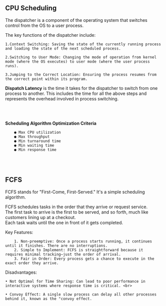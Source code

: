 ## CPU Scheduling

The dispatcher is a component of the operating system that switches control from the OS to a user process. <br>

The key functions of the dispatcher include: <br>

    1.Context Switching: Saving the state of the currently running process and loading the state of the next scheduled process.

    2.Switching to User Mode: Changing the mode of operation from kernel mode (where the OS executes) to user mode (where the user process runs).

    3.Jumping to the Correct Location: Ensuring the process resumes from the correct point within its program.

**Dispatch Latency** is the time it takes for the dispatcher to switch from one process to another. This includes the time for all the above steps and represents the overhead involved in process switching. <br>


<br><br>

**Scheduling Algorithm Optimization Criteria** 

        ● Max CPU utilization
        ● Max throughput
        ● Min turnaround time
        ● Min waiting time
        ● Min response time

<br><br>

## FCFS

FCFS stands for "First-Come, First-Served." It's a simple scheduling algorithm. <br>


FCFS schedules tasks in the order that they arrive or request service. <br>
The first task to arrive is the first to be served, and so forth, much like customers lining up at a checkout. <br>
Each task waits until the one in front of it gets completed. <br>

Key Features:

    	1. Non-preemptive: Once a process starts running, it continues until it finishes. There are no interruptions.
    	2. Simple to Implement: FCFS is straightforward because it requires minimal tracking—just the order of arrival.
    	3. Fair in Order: Every process gets a chance to execute in the exact order they arrive.


Disadvantages: <br>

	• Not Optimal for Time Sharing: Can lead to poor performance in interactive systems where response time is critical. <br>
 
    • Convoy Effect: A single slow process can delay all other processes behind it, known as the "convoy effect.


<br><br>
